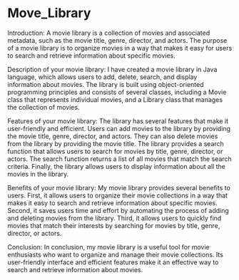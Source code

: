 # Move_Library
Introduction:
A movie library is a collection of movies and associated metadata, such as the movie title, genre, director, and actors.
The purpose of a movie library is to organize movies in a way that makes it easy for users to search and retrieve information about specific movies.

Description of your movie library:
I have created a movie library in Java language, which allows users to add, delete, search, and display information about movies. 
The library is built using object-oriented programming principles and consists of several classes, including a Movie class that represents individual movies, 
and a Library class that manages the collection of movies.

Features of your movie library:
The library has several features that make it user-friendly and efficient. 
Users can add movies to the library by providing the movie title, genre, director, and actors. 
They can also delete movies from the library by providing the movie title. 
The library provides a search function that allows users to search for movies by title, genre, director, or actors. 
The search function returns a list of all movies that match the search criteria. Finally, the library allows users to display information about all the movies in the library.

Benefits of your movie library:
My movie library provides several benefits to users. 
First, it allows users to organize their movie collections in a way that makes it easy to search and retrieve information about specific movies. 
Second, it saves users time and effort by automating the process of adding and deleting movies from the library. 
Third, it allows users to quickly find movies that match their interests by searching for movies by title, genre, director, or actors.

Conclusion:
In conclusion, my movie library is a useful tool for movie enthusiasts who want to organize and manage their movie collections. 
Its user-friendly interface and efficient features make it an effective way to search and retrieve information about movies.
